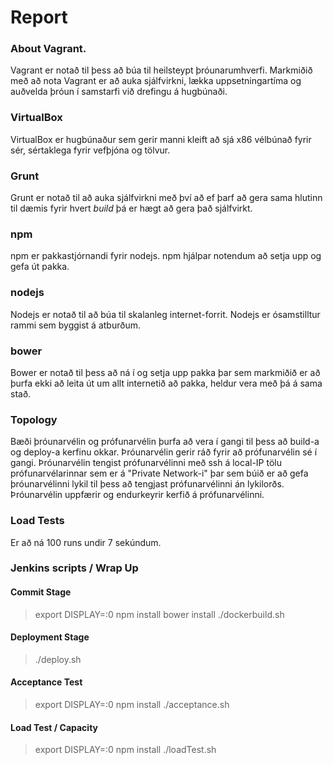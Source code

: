 # Report

### About Vagrant.
Vagrant er notað til þess að búa til heilsteypt þróunarumhverfi. Markmiðið með að nota Vagrant er að auka sjálfvirkni, lækka uppsetningartíma og auðvelda þróun í samstarfi við drefingu á hugbúnaði.

### VirtualBox
VirtualBox er hugbúnaður sem gerir manni kleift að sjá x86 vélbúnað fyrir sér, sértaklega fyrir vefþjóna og tölvur.

### Grunt
Grunt er notað til að auka sjálfvirkni með því að ef þarf að gera sama hlutinn til dæmis fyrir hvert *build* þá er hægt að gera það sjálfvirkt.

### npm
npm er pakkastjórnandi fyrir nodejs. npm hjálpar notendum að setja upp og gefa út pakka.

### nodejs
Nodejs er notað til að búa til skalanleg internet-forrit. Nodejs er ósamstilltur rammi sem byggist á atburðum.

### bower
Bower er notað til þess að ná í og setja upp pakka þar sem markmiðið er að þurfa ekki að leita út um allt internetið að pakka, heldur vera með þá á sama stað.

### Topology
Bæði þróunarvélin og prófunarvélin þurfa að vera í gangi til þess að build-a og deploy-a kerfinu okkar. Þróunarvélin gerir ráð fyrir að prófunarvélin sé í gangi. Þróunarvélin tengist prófunarvélinni með ssh á local-IP tölu prófunarvélarinnar sem er á "Private Network-i" þar sem búið er að gefa þróunarvélinni lykil til þess að tengjast prófunarvélinni án lykilorðs. Þróunarvélin uppfærir og endurkeyrir kerfið á prófunarvélinni.

### Load Tests
Er að ná 100 runs undir 7 sekúndum.

### Jenkins scripts / Wrap Up
#### Commit Stage
> export DISPLAY=:0
> npm install
> bower install
> ./dockerbuild.sh
#### Deployment Stage
> ./deploy.sh
#### Acceptance Test
> export DISPLAY=:0
> npm install
> ./acceptance.sh
#### Load Test / Capacity
> export DISPLAY=:0
> npm install
> ./loadTest.sh
